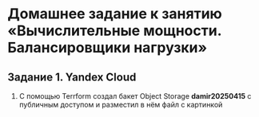 # Домашнее задание к занятию «Вычислительные мощности. Балансировщики нагрузки»

## Задание 1. Yandex Cloud
1. С помощью Terrform cоздал бакет Object Storage **damir20250415** с публичным доступом и разместил в нём файл с картинкой
